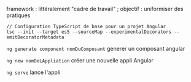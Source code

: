 framework : littéralement "cadre de travail" ; objectif : uniformiser des pratiques

````
// Configuration TypeScript de base pour un projet Angular
tsc --init --target es5 --sourceMap --experimentalDecorators --emitDecoratorMetadata
````
``ng generate component nomDuComposant`` generer un composant angular

``ng new nomDeLAppliation`` créer une nouvelle appli Angular

``ng serve`` lance l'appli

